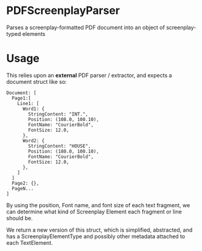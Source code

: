 # PDFScreenplayParser
Parses a screenplay-formatted PDF document into an object of screenplay-typed elements

# Usage

This relies upon an **external** PDF parser / extractor, and expects a document struct like so:

```
Document: [
  Page1:[
    Line1: [
      Word1: {
        StringContent: "INT.",
        Position: (108.0, 100.10),
        FontName: "CourierBold",
        FontSize: 12.0,
      },
      Word2: {
        StringContent: "HOUSE",
        Position: (180.0, 100.10),
        FontName: "CourierBold",
        FontSize: 12.0,
      },
    ] 
  ]
  Page2: {},
  PageN...
]
```

By using the position, Font name, and font size of each text fragment, we can determine what kind of Screenplay Element each fragment or line should be.

We return a new version of this struct, which is simplified, abstracted, and has a ScreenplayElementType and possibly other metadata attached to each TextElement.
